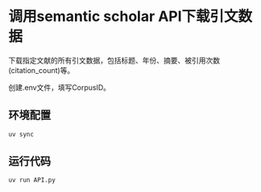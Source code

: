# 调用semantic scholar API下载引文数据

下载指定文献的所有引文数据，包括标题、年份、摘要、被引用次数 (citation_count)等。

创建.env文件，填写CorpusID。

## 环境配置
```bash
uv sync 
```

## 运行代码
```bash
uv run API.py
```